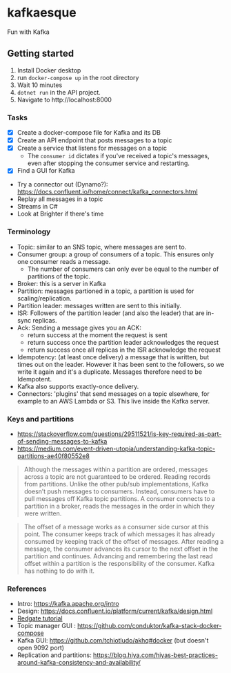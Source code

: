 # kafkaesque
Fun with Kafka

## Getting started

1. Install Docker desktop
2. run `docker-compose up` in the root directory
3. Wait 10 minutes
4. `dotnet run` in the API project.
5. Navigate to http://localhost:8000

### Tasks

- [X] Create a docker-compose file for Kafka and its DB
- [X] Create an API endpoint that posts messages to a topic
- [X] Create a service that listens for messages on a topic
    - The `consumer id` dictates if you've received a topic's messages, even after stopping the consumer service and restarting.
- [X] Find a GUI for Kafka
- Try a connector out (Dynamo?): https://docs.confluent.io/home/connect/kafka_connectors.html
- Replay all messages in a topic
- Streams in C#
- Look at Brighter if there's time

### Terminology

- Topic: similar to an SNS topic, where messages are sent to.
- Consumer group: a group of consumers of a topic. This ensures only one consumer reads a message.
    - The number of consumers can only ever be equal to the number of partitions of the topic.
- Broker: this is a server in Kafka
- Partition: messages partioned in a topic, a partition is used for scaling/replication.
- Partition leader: messages written are sent to this initially.
- ISR: Followers of the partition leader (and also the leader) that are in-sync replicas.
- Ack: Sending a message gives you an ACK:
    - return success at the moment the request is sent
    - return success once the partition leader acknowledges the request
    - return success once all replicas in the ISR acknowledge the request
- Idempotency: (at least once delivery) a message that is written, but times out on the leader. However it has been sent to the followers, 
  so we write it again and it's a duplicate. Messages therefore need to be Idempotent.
- Kafka also supports exactly-once delivery.
- Connectors: 'plugins' that send messages on a topic elsewhere, for example to an AWS Lambda or S3. This live inside the Kafka server.

### Keys and partitions

- https://stackoverflow.com/questions/29511521/is-key-required-as-part-of-sending-messages-to-kafka
- https://medium.com/event-driven-utopia/understanding-kafka-topic-partitions-ae40f80552e8

> Although the messages within a partition are ordered, messages across a topic are not guaranteed to be ordered.
> Reading records from partitions.
> Unlike the other pub/sub implementations, Kafka doesn’t push messages to consumers. Instead, consumers have to pull messages off Kafka topic partitions. A consumer connects to a partition in a broker, reads the messages in the order in which they were written.

> The offset of a message works as a consumer side cursor at this point. The consumer keeps track of which messages it has already consumed by keeping track of the offset of messages. After reading a message, the consumer advances its cursor to the next offset in the partition and continues. Advancing and remembering the last read offset within a partition is the responsibility of the consumer. Kafka has nothing to do with it.

### References

- Intro: https://kafka.apache.org/intro
- Design: https://docs.confluent.io/platform/current/kafka/design.html
- [Redgate tutorial](https://www.red-gate.com/simple-talk/dotnet/net-development/using-apache-kafka-with-net/)
- Topic manager GUI : https://github.com/conduktor/kafka-stack-docker-compose
- Kafka GUI: https://github.com/tchiotludo/akhq#docker (but doesn't open 9092 port)
- Replication and partitions: https://blog.hiya.com/hiyas-best-practices-around-kafka-consistency-and-availability/